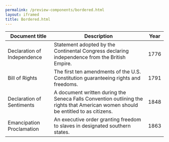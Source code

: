 ```yaml
--- 
permalink: /preview-components/bordered.html
layout: iframed 
title: Bordered.html
---
```

<div class="table-container">
    <table class="dk-table bordered">
        <thead>
            <tr>
                <th>Document title</th>
                <th>Description</th>
                <th>Year</th>
            </tr>
        </thead>
        <tbody>
            <tr>
                <td>Declaration of Independence</td>
                <td>Statement adopted by the Continental Congress declaring independence
                    from the British Empire.</td>
                <td>1776</td>
            </tr>
            <tr>
                <td>Bill of Rights</td>
                <td>The first ten amendments of the U.S. Constitution guaranteeing
                    rights and freedoms.</td>
                <td>1791</td>
            </tr>
            <tr>
                <td>Declaration of Sentiments</td>
                <td>A document written during the Seneca Falls Convention outlining
                    the rights that American women should be entitled to as
                    citizens.</td>
                <td>1848</td>
            </tr>
            <tr>
                <td>Emancipation Proclamation</td>
                <td>An executive order granting freedom to slaves in designated
                    southern states.</td>
                <td>1863</td>
            </tr>
        </tbody>
    </table>
</div>